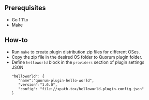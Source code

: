 ## Prerequisites

* Go 1.11.x
* Make

## How-to

* Run `make` to create plugin distribution zip files for different OSes. 
* Copy the zip file in the desired OS folder to Quorum plugin folder.
* Define `helloworld` block in the `providers` section of plugin settings JSON
   ```
   "helloworld": {
      "name":"quorum-plugin-hello-world",
      "version":"1.0.0",
      "config": "file://<path-to>/helloworld-plugin-config.json"
   }
   ```